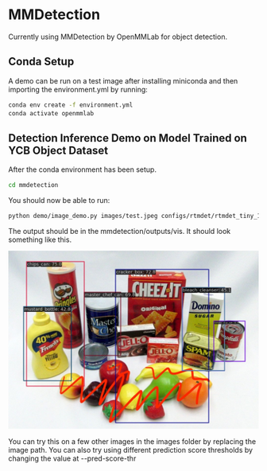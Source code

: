 # MMDetection

Currently using MMDetection by OpenMMLab for object detection. 

## Conda Setup
A demo can be run on a test image after installing miniconda
and then importing the environment.yml by running:

```bash
conda env create -f environment.yml
conda activate openmmlab
```

## Detection Inference Demo on Model Trained on YCB Object Dataset

After the conda environment has been setup. 

```bash
cd mmdetection
```

You should now be able to run:

```bash
python demo/image_demo.py images/test.jpeg configs/rtmdet/rtmdet_tiny_1xb4-20e_ycb.py --weights work_dirs/rtmdet_tiny_1xb4-20e_ycb/best_coco_bbox_mAP_epoch_20.pth --device cuda:0 --pred-score-thr 0.4

```

The output should be in the mmdetection/outputs/vis. It should look something like this. 

![alt text](mmdetection/outputs/vis/test.jpeg)

You can try this on a few other images in the images folder by replacing the image path. You can also try using different prediction score thresholds by changing the value at --pred-score-thr 